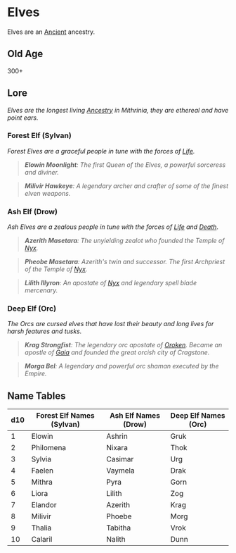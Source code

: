 # Elves

Elves are an [Ancient](../Mechanical/Ancient.md) ancestry.

## Old Age

300+

## Lore

*Elves are the longest living [Ancestry](../Ancestry.md) in Mithrinia, they are ethereal and have point ears.*

### Forest Elf (Sylvan)

*Forest Elves are a graceful people in tune with the forces of [Life](../../../Magic/Spells/Spell%20Domains/Life.md).*

> ***Elowin Moonlight**: The first Queen of the Elves, a powerful sorceress and diviner.*

> ***Milivir Hawkeye**: A legendary archer and crafter of some of the finest elven weapons.*

### Ash Elf (Drow)

*Ash Elves are a zealous people in tune with the forces of [Life](../../../Magic/Spells/Spell%20Domains/Life.md) and [Death](../../../Magic/Spells/Spell%20Domains/Death.md)*.

> ***Azerith Masetara**: The unyielding zealot who founded the Temple of [Nyx](../../../Magic/Deities/Mithrinian%20Pantheons/Mithrinian%20Deities/Nyx.md).*

> ***Pheobe Masetara**: Azerith's twin and successor. The first Archpriest of the Temple of [Nyx](../../../Magic/Deities/Mithrinian%20Pantheons/Mithrinian%20Deities/Nyx.md).*

> ***Lilith Illyron**: An apostate of [Nyx](../../../Magic/Deities/Mithrinian%20Pantheons/Mithrinian%20Deities/Nyx.md) and legendary spell blade mercenary.*

### Deep Elf (Orc)

*The Orcs are cursed elves that have lost their beauty and long lives for harsh features and tusks.*

> ***Krag Strongfist**: The legendary orc apostate of [Oroken](../../../Magic/Deities/Mithrinian%20Pantheons/Mithrinian%20Deities/Oroken.md). Became an apostle of [Gaia](../../../Magic/Deities/Mithrinian%20Pantheons/Mithrinian%20Deities/Gaia.md) and founded the great orcish city of Cragstone.*

> ***Morga Bel**: A legendary and powerful orc shaman executed by the Empire.*

## Name Tables

| d10 | Forest Elf Names (Sylvan) | Ash Elf Names (Drow) | Deep Elf Names (Orc) |
| --- | ------------------------- | -------------------- | -------------------- |
| 1   | Elowin                    | Ashrin               | Gruk                 |
| 2   | Philomena                 | Nixara               | Thok                 |
| 3   | Sylvia                    | Casimar              | Urg                  |
| 4   | Faelen                    | Vaymela              | Drak                 |
| 5   | Mithra                    | Pyra                 | Gorn                 |
| 6   | Liora                     | Lilith               | Zog                  |
| 7   | Elandor                   | Azerith              | Krag                 |
| 8   | Milivir                   | Phoebe               | Morg                 |
| 9   | Thalia                    | Tabitha              | Vrok                 |
| 10  | Calaril                   | Nalith               | Dunn                 |
